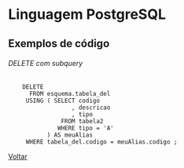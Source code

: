 # Linguagem PostgreSQL

## Exemplos de código

###### DELETE com subquery

```
    DELETE
      FROM esquema.tabela_del
     USING ( SELECT codigo
                  , descricao
                  , tipo
               FROM tabela2
              WHERE tipo = 'A'
           ) AS meuAlias
     WHERE tabela_del.codigo = meuAlias.codigo ;
```


[Voltar](./)








